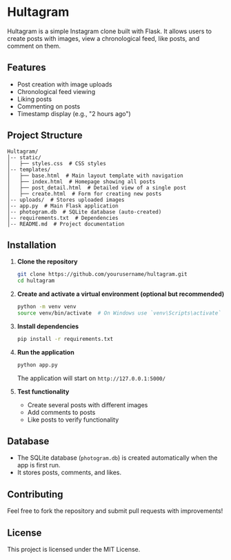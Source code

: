 # Hultagram

Hultagram is a simple Instagram clone built with Flask. It allows users to create posts with images, view a chronological feed, like posts, and comment on them.

## Features

- Post creation with image uploads
- Chronological feed viewing
- Liking posts
- Commenting on posts
- Timestamp display (e.g., "2 hours ago")

## Project Structure

```
Hultagram/
│-- static/
│   ├── styles.css  # CSS styles
│-- templates/
│   ├── base.html  # Main layout template with navigation
│   ├── index.html  # Homepage showing all posts
│   ├── post_detail.html  # Detailed view of a single post
│   ├── create.html  # Form for creating new posts
│-- uploads/  # Stores uploaded images
│-- app.py  # Main Flask application
│-- photogram.db  # SQLite database (auto-created)
│-- requirements.txt  # Dependencies
│-- README.md  # Project documentation
```

## Installation

1. **Clone the repository**
   ```sh
   git clone https://github.com/yourusername/hultagram.git
   cd hultagram
   ```

2. **Create and activate a virtual environment (optional but recommended)**
   ```sh
   python -m venv venv
   source venv/bin/activate  # On Windows use `venv\Scripts\activate`
   ```

3. **Install dependencies**
   ```sh
   pip install -r requirements.txt
   ```

4. **Run the application**
   ```sh
   python app.py
   ```
   The application will start on `http://127.0.0.1:5000/`

5. **Test functionality**
   - Create several posts with different images
   - Add comments to posts
   - Like posts to verify functionality

## Database

- The SQLite database (`photogram.db`) is created automatically when the app is first run.
- It stores posts, comments, and likes.

## Contributing

Feel free to fork the repository and submit pull requests with improvements!

## License

This project is licensed under the MIT License.

